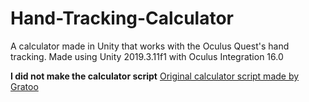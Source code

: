 # Hand-Tracking-Calculator
A calculator made in Unity that works with the Oculus Quest's hand tracking.
Made using Unity 2019.3.11f1 with Oculus Integration 16.0

**I did not make the calculator script**
[Original calculator script made by Gratoo](https://github.com/gratoo/unity-simple-calculator)
